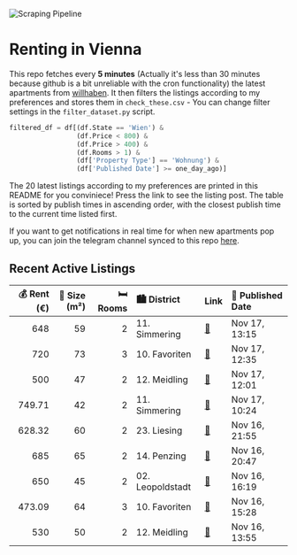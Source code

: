 ![Scraping Pipeline](https://github.com/AthomsG/renting-in-vienna/actions/workflows/run_pipeline.yml/badge.svg)


# Renting in Vienna

This repo fetches every **5 minutes** (Actually it's less than 30 minutes because github is a bit unreliable with the cron functionality) the latest apartments from [willhaben](https://www.willhaben.at/).
It then filters the listings according to my preferences and stores them in `check_these.csv` - You can change filter settings in the `filter_dataset.py` script.

```python
filtered_df = df[(df.State == 'Wien') & 
                 (df.Price < 800) &
                 (df.Price > 400) &
                 (df.Rooms > 1) &
                 (df['Property Type'] == 'Wohnung') &
                 (df['Published Date'] >= one_day_ago)]
```

The 20 latest listings according to my preferences are printed in this README for you conviniece! Press the link to see the listing post.
The table is sorted by publish times in ascending order, with the closest publish time to the current time listed first.

If you want to get notifications in real time for when new apartments pop up, you can join the telegram channel synced to this repo [here](https://t.me/+1HPAYOf5BSsyNTlk).

## Recent Active Listings

|   💰 Rent (€) |   📏 Size (m²) |   🛏️ Rooms | 🏙️ District      | Link                                                                                                                                                                                                                                                      | 📅 Published Date   |
|-------------:|--------------:|-----------:|:-----------------|:----------------------------------------------------------------------------------------------------------------------------------------------------------------------------------------------------------------------------------------------------------|:-------------------|
|       648    |            59 |          2 | 11. Simmering    | [🔗](https://www.willhaben.at/iad/immobilien/d/mietwohnungen/wien/wien-1110-simmering/helle-gemeindewohnung-direktvergabe-wien-11.-1177927236/)                                                                                                            | Nov 17, 13:15      |
|       720    |            73 |          3 | 10. Favoriten    | [🔗](https://www.willhaben.at/iad/immobilien/d/mietwohnungen/wien/wien-1100-favoriten/3-zimmer-gemeindewohnung-vormerkschein-nr.-31.01.2024-2083762439/)                                                                                                   | Nov 17, 12:35      |
|       500    |            47 |          2 | 12. Meidling     | [🔗](https://www.willhaben.at/iad/immobilien/d/mietwohnungen/wien/wien-1120-meidling/gemeindewohnung---direktvergabe-g%C3%BCltiger-vormerkschein-bis-31.07.2024-erforderlich%21%21-818489687/)                                                             | Nov 17, 12:01      |
|       749.71 |            42 |          2 | 11. Simmering    | [🔗](https://www.willhaben.at/iad/immobilien/d/mietwohnungen/wien/wien-1110-simmering/ina---p%C3%A4rchenwohnung-mit-freifl%C3%A4che-n%C3%A4he-wasserspielplatz-leberberg-1904606435/)                                                                      | Nov 17, 10:24      |
|       628.32 |            60 |          2 | 23. Liesing      | [🔗](https://www.willhaben.at/iad/immobilien/d/mietwohnungen/wien/wien-1230-liesing/gemeindewohnung-direktvergabe%7C2-zimmer%7Cvms-30.09.2024-1822318199/)                                                                                                 | Nov 16, 21:55      |
|       685    |            65 |          2 | 14. Penzing      | [🔗](https://www.willhaben.at/iad/immobilien/d/mietwohnungen/wien/wien-1140-penzing/ger%C3%A4umige-gemeindewohnung-im-14.-bezirk-zu-vergeben-868860133/)                                                                                                   | Nov 16, 20:47      |
|       650    |            45 |          2 | 02. Leopoldstadt | [🔗](https://www.willhaben.at/iad/immobilien/d/mietwohnungen/wien/wien-1020-leopoldstadt/%28reserviert%29-%21%21-top-sanierte-wohnung-im-4.-liftstock-zu-vermieten%21%21-673103482/)                                                                       | Nov 16, 16:19      |
|       473.09 |            64 |          3 | 10. Favoriten    | [🔗](https://www.willhaben.at/iad/immobilien/d/mietwohnungen/wien/wien-1100-favoriten/3.-zimmer-gemeindewohnung-in-1100-wien-ohne-aufzug%21-/-vormerkschein-bis-30.09.2024-/-n%C3%A4chste-sammelbesichtigung-am-17.11.24-von-16-bis-18h-%21%21-891212848/) | Nov 16, 15:28      |
|       530    |            50 |          2 | 12. Meidling     | [🔗](https://www.willhaben.at/iad/immobilien/d/mietwohnungen/wien/wien-1120-meidling/%28reserviert%29-gemeindewohnung-12.-bezirk-%28vmd-31.10.2024%29-1731146026/)                                                                                         | Nov 16, 13:55      |
